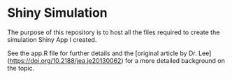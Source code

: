 # Shiny Simulation

The purpose of this repository is to host all the files required to create the simulation Shiny App I created.

See the app.R file for further details and the [original article by Dr. Lee] (https://doi.org/10.2188/jea.je20130062) for a more detailed background on the topic.